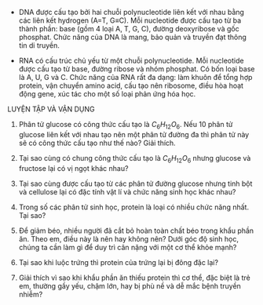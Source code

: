 - DNA được cấu tạo bởi hai chuỗi polynucleotide liên kết với nhau bằng các liên kết hydrogen (A=T, G≡C). Mỗi nucleotide được cấu tạo từ ba thành phần: base (gồm 4 loại A, T, G, C), đường deoxyribose và gốc phosphat. Chức năng của DNA là mang, bảo quản và truyền đạt thông tin di truyền.

- RNA có cấu trúc chủ yếu từ một chuỗi polynucleotide. Mỗi nucleotide được cấu tạo từ base, đường ribose và nhóm phosphat. Có bốn loại base là A, U, G và C. Chức năng của RNA rất đa dạng: làm khuôn để tổng hợp protein, vận chuyển amino acid, cấu tạo nên ribosome, điều hòa hoạt động gene, xúc tác cho một số loại phản ứng hóa học.

LUYỆN TẬP VÀ VẬN DỤNG

1. Phân tử glucose có công thức cấu tạo là $C_6H_{12}O_6$. Nếu 10 phân tử glucose liên kết với nhau tạo nên một phân tử đường đa thì phân tử này sẽ có công thức cấu tạo như thế nào? Giải thích.

2. Tại sao cùng có chung công thức cấu tạo là $C_6H_{12}O_6$ nhưng glucose và fructose lại có vị ngọt khác nhau?

3. Tại sao cùng được cấu tạo từ các phân tử đường glucose nhưng tinh bột và cellulose lại có đặc tính vật lí và chức năng sinh học khác nhau?

4. Trong số các phân tử sinh học, protein là loại có nhiều chức năng nhất. Tại sao?

5. Để giảm béo, nhiều người đã cắt bỏ hoàn toàn chất béo trong khẩu phần ăn. Theo em, điều này là nên hay không nên? Dưới góc độ sinh học, chúng ta cần làm gì để duy trì cân nặng với một cơ thể khỏe mạnh?

6. Tại sao khi luộc trứng thì protein của trứng lại bị đông đặc lại?

7. Giải thích vì sao khi khẩu phần ăn thiếu protein thì cơ thể, đặc biệt là trẻ em, thường gầy yếu, chậm lớn, hay bị phù nề và dễ mắc bệnh truyền nhiễm?